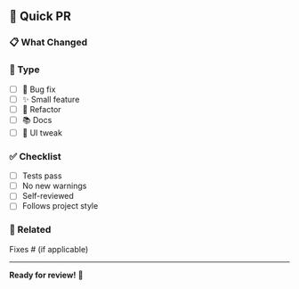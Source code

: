 ## 🚀 Quick PR

### 📋 What Changed
<!-- Brief description of the change -->

### 🎯 Type
- [ ] 🐛 Bug fix
- [ ] ✨ Small feature
- [ ] 🔧 Refactor
- [ ] 📚 Docs
- [ ] 🎨 UI tweak

### ✅ Checklist
- [ ] Tests pass
- [ ] No new warnings
- [ ] Self-reviewed
- [ ] Follows project style

### 🔗 Related
Fixes # (if applicable)

---

**Ready for review!** 🎉
